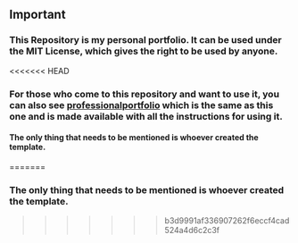 ## Important

### This Repository is my personal portfolio. It can be used under the MIT License, which gives the right to be used by anyone.

<<<<<<< HEAD
### For those who come to this repository and want to use it, you can also see [professionalportfolio](https://github.com/BlueButterflies/professionalportfolio/tree/master) which is the same as this one and is made available with all the instructions for using it.

#### The only thing that needs to be mentioned is whoever created the template.
=======
### The only thing that needs to be mentioned is whoever created the template.
>>>>>>> b3d9991af336907262f6eccf4cad524a4d6c2c3f
